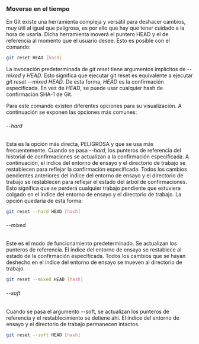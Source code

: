 ### Moverse en el tiempo

En Git existe una herramienta compleja y versátil para deshacer cambios, muy útil al igual que peligrosa, es por ello que hay que tener cuidado a la hora de usarla. Dicha herramienta moverá el puntero HEAD y el de referencia al momento que el usuario desee. Esto es posible con el comando:

```sh
git reset HEAD [hash]
```

La invocación predeterminada de *git reset* tiene argumentos implícitos de *--mixed* y *HEAD*. Esto significa que ejecutar git reset es equivalente a ejecutar *git reset --mixed HEAD*. De esta forma, *HEAD* es la confirmación especificada. En vez de *HEAD*, se puede usar cualquier hash de confirmación SHA-1 de Git.

Para este comando existen diferentes opciones para su visualización. A continuación se exponen las opciones más comunes:

###### --hard

Esta es la opción más directa, PELIGROSA y que se usa más frecuentemente. Cuando se pasa *--hard*, los punteros de referencia del historial de confirmaciones se actualizan a la confirmación especificada. A continuación, el índice del entorno de ensayo y el directorio de trabajo se restablecen para reflejar la confirmación especificada. Todos los cambios pendientes anteriores del índice del entorno de ensayo y el directorio de trabajo se restablecen para reflejar el estado del árbol de confirmaciones. Esto significa que se perderá cualquier trabajo pendiente que estuviera colgado en el índice del entorno de ensayo y el directorio de trabajo. La opción quedaría de esta forma: 

```sh
git reset --hard HEAD [hash]
```

###### --mixed

Este es el modo de funcionamiento predeterminado. Se actualizan los punteros de referencia. El índice del entorno de ensayo se restablece al estado de la confirmación especificada. Todos los cambios que se hayan deshecho en el índice del entorno de ensayo se mueven al directorio de trabajo.

```sh
git reset --mixed HEAD [hash]
```

###### --soft

Cuando se pasa el argumento --soft, se actualizan los punteros de referencia y el restablecimiento se detiene ahí. El índice del entorno de ensayo y el directorio de trabajo permanecen intactos.

```sh
git reset --soft HEAD [hash]
```
